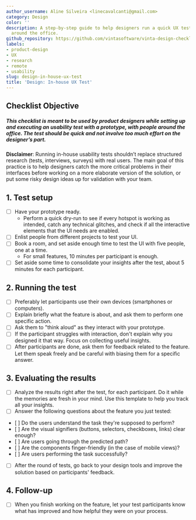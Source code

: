 ```yaml
---
author_username: Aline Silveira <linecavalcanti@gmail.com>
category: Design
color: ''
description: A step-by-step guide to help designers run a quick UX test with people
  around the office.
github_repository: https://github.com/vintasoftware/vinta-design-checklists/tree/master/in-house-ux-test
labels:
- product-design
- UX
- research
- remote
- usability
slug: design-in-house-ux-test
title: 'Design: In-house UX Test'
---
```

## Checklist Objective
##### This checklist is meant to be used by product designers while setting up and executing an usability test with a prototype, with people around the office. The test should be quick and not involve too much effort on the designer’s part.

**Disclaimer**: Running in-house usability tests shouldn’t replace structured research (tests, interviews, surveys) with real users. The main goal of this practice is to help designers catch the more critical problems in their interfaces before working on a more elaborate version of the solution, or put some risky design ideas up for validation with your team.

## 1. Test setup
* [ ] Have your prototype ready. 
    * Perform a quick dry-run to see if every hotspot is working as intended, catch any technical glitches, and check if all the interactive elements that the UI needs are enabled.
* [ ] Enlist people from different projects to test your UI.
* [ ] Book a room, and set aside enough time to test the UI with five people, one at a time.
    * For small features, 10 minutes per participant is enough. 
* [ ] Set aside some time to consolidate your insights after the test, about 5 minutes for each participant.

## 2. Running the test
* [ ] Preferably let participants use their own devices (smartphones or computers). 
* [ ] Explain briefly what the feature is about, and ask them to perform one specific action.
* [ ] Ask them to "think aloud" as they interact with your prototype.
* [ ] If the participant struggles with interaction, don't explain why you designed it that way. Focus on collecting useful insights. 
* [ ] After participants are done, ask them for feedback related to the feature. Let them speak freely and be careful with biasing them for a specific answer.

## 3. Evaluating the results
* [ ] Analyze the results right after the test, for each participant. Do it while the memories are fresh in your mind. Use this template to help you track all your insights.
* [ ] Answer the following questions about the feature you just tested:
*    [ ] Do the users understand the task they're supposed to perform?
*    [ ] Are the visual signifiers (buttons, selectors, checkboxes, links) clear enough?
*    [ ] Are users going through the predicted path?
*    [ ] Are the components finger-friendly (in the case of mobile views)?
*    [ ] Are users performing the task successfully?
* [ ] After the round of tests, go back to your design tools and improve the solution based on participants' feedback.

## 4. Follow-up
* [ ] When you finish working on the feature, let your test participants know what has improved and how helpful they were on your process.
